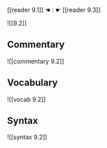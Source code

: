 [[reader 9.1]] ☚ : ☛ [[reader 9.3]]

![[9.2]]

## Commentary

![[commentary 9.2]]

## Vocabulary

![[vocab 9.2]]

## Syntax

![[syntax 9.2]]

